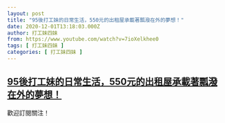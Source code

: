 ```yaml
---
layout: post
title: "95後打工妹的日常生活，550元的出租屋承載著瓢潑在外的夢想！"
date: 2020-12-01T13:18:03.000Z
author: 打工妹四妹
from: https://www.youtube.com/watch?v=7ioXelkhee0
tags: [ 打工妹四妹 ]
categories: [ 打工妹四妹 ]
---
```

<!--1606828683000-->
[95後打工妹的日常生活，550元的出租屋承載著瓢潑在外的夢想！](https://www.youtube.com/watch?v=7ioXelkhee0)
------

<div>
歡迎訂閱關注！
</div>
